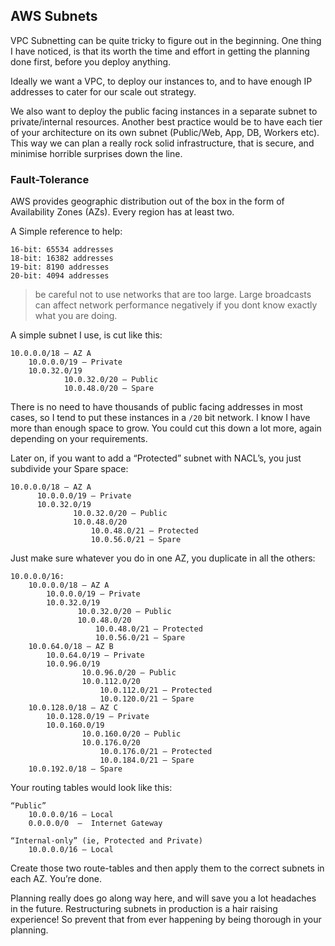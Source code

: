 ## AWS Subnets
VPC Subnetting can be quite tricky to figure out in the beginning. One thing I have noticed, is that its worth the time and effort in getting the planning done first, before you deploy anything.

Ideally we want a VPC, to deploy our instances to, and to have enough IP addresses to cater for our scale out strategy.

We also want to deploy the public facing instances in a separate subnet to private/internal resources. Another best practice would be to have each tier of your architecture on its own subnet (Public/Web, App, DB, Workers etc). This way we can plan a really rock solid infrastructure, that is secure,  and minimise horrible surprises down the line.

### Fault-Tolerance
AWS provides geographic distribution out of the box in the form of Availability Zones (AZs). Every region has at least two.

A Simple reference to help:
```
16-bit: 65534 addresses
18-bit: 16382 addresses
19-bit: 8190 addresses
20-bit: 4094 addresses
```
> be careful not to use networks that are too large. Large broadcasts can affect network performance negatively if you dont know exactly what you are doing.

A simple subnet I use, is cut like this:
```
10.0.0.0/18 — AZ A
    10.0.0.0/19 — Private
    10.0.32.0/19
            10.0.32.0/20 — Public
            10.0.48.0/20 — Spare
```

There is no need to have thousands of public facing addresses in most cases, so I tend to put these instances in a `/20` bit network. I know I have more than enough space to grow. You could cut this down a lot more, again depending on your requirements.

Later on, if you want to add a “Protected” subnet with NACL’s, you just subdivide your Spare space:
```
10.0.0.0/18 — AZ A
      10.0.0.0/19 — Private
      10.0.32.0/19
              10.0.32.0/20 — Public
              10.0.48.0/20
                  10.0.48.0/21 — Protected
                  10.0.56.0/21 — Spare
```
Just make sure whatever you do in one AZ, you duplicate in all the others:

```
10.0.0.0/16:
    10.0.0.0/18 — AZ A
        10.0.0.0/19 — Private
        10.0.32.0/19
               10.0.32.0/20 — Public
               10.0.48.0/20
                   10.0.48.0/21 — Protected
                   10.0.56.0/21 — Spare
    10.0.64.0/18 — AZ B
        10.0.64.0/19 — Private
        10.0.96.0/19
                10.0.96.0/20 — Public
                10.0.112.0/20
                    10.0.112.0/21 — Protected
                    10.0.120.0/21 — Spare
    10.0.128.0/18 — AZ C
        10.0.128.0/19 — Private
        10.0.160.0/19
                10.0.160.0/20 — Public
                10.0.176.0/20
                    10.0.176.0/21 — Protected
                    10.0.184.0/21 — Spare
    10.0.192.0/18 — Spare
```
Your routing tables would look like this:

```
“Public”
    10.0.0.0/16 — Local
    0.0.0.0/0  —  Internet Gateway
```
```
“Internal-only” (ie, Protected and Private)
    10.0.0.0/16 — Local
```

Create those two route-tables and then apply them to the correct subnets in each AZ. You’re done.

Planning really does go along way here, and will save you a lot headaches in the future. Restructuring subnets in production is a hair raising experience! So prevent that from ever happening by being thorough in your planning.
